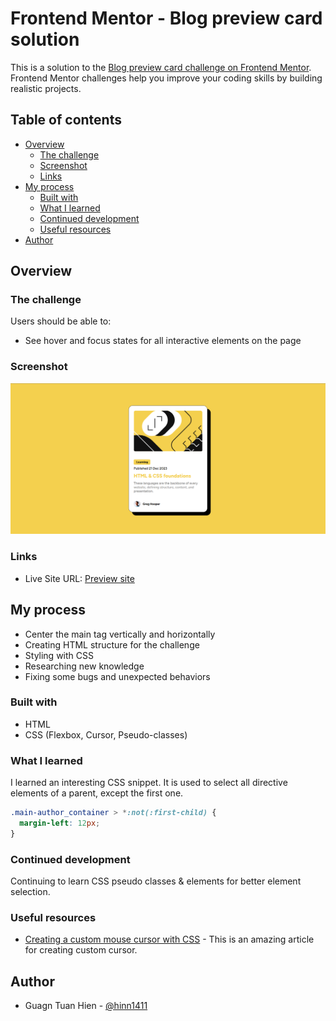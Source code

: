 # Frontend Mentor - Blog preview card solution

This is a solution to the [Blog preview card challenge on Frontend Mentor](https://www.frontendmentor.io/challenges/blog-preview-card-ckPaj01IcS). Frontend Mentor challenges help you improve your coding skills by building realistic projects. 

## Table of contents

- [Overview](#overview)
  - [The challenge](#the-challenge)
  - [Screenshot](#screenshot)
  - [Links](#links)
- [My process](#my-process)
  - [Built with](#built-with)
  - [What I learned](#what-i-learned)
  - [Continued development](#continued-development)
  - [Useful resources](#useful-resources)
- [Author](#author)



## Overview

### The challenge

Users should be able to:

- See hover and focus states for all interactive elements on the page

### Screenshot

![My work](./assets/images/result.png)


### Links

- Live Site URL: [Preview site](https://hinn1411.github.io/blog_preview_card/)

## My process
- Center the main tag vertically and horizontally
- Creating HTML structure for the challenge
- Styling with CSS
- Researching new knowledge
- Fixing some bugs and unexpected behaviors

### Built with

- HTML
- CSS (Flexbox, Cursor, Pseudo-classes)

### What I learned

I learned an interesting CSS snippet. It is used to select all directive elements of a parent, except the first one.
```css
.main-author_container > *:not(:first-child) {
  margin-left: 12px;
}
```


### Continued development

Continuing to learn CSS pseudo classes & elements for better element selection.


### Useful resources

- [Creating a custom mouse cursor with CSS](https://blog.logrocket.com/creating-custom-mouse-cursor-css/#how-create-custom-cursor-css) - This is an amazing article for creating custom cursor.


## Author

- Guagn Tuan Hien - [@hinn1411](https://www.frontendmentor.io/profile/hinn1411)


